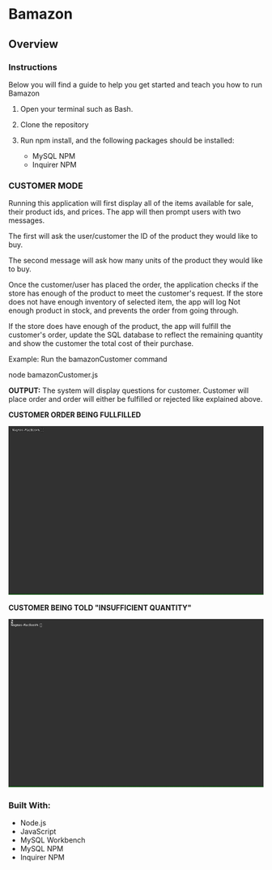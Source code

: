 # **Bamazon**

## **Overview**


### **Instructions**
Below you will find a guide to help you get started and teach you how to run Bamazon

1. Open your terminal such as Bash.

2. Clone the repository

2. Run npm install, and the following packages should be installed:

    - MySQL NPM
    - Inquirer NPM

### **CUSTOMER MODE**
Running this application will first display all of the items available for sale, their product ids, and prices. The app will then prompt users with two messages.

The first will ask the user/customer the ID of the product they would like to buy.

The second message will ask how many units of the product they would like to buy.

Once the customer/user has placed the order, the application checks if the store has enough of the product to meet the customer's request. If the store does not have enough inventory of selected item, the app will log Not enough product in stock, and prevents the order from going through.

If the store does have enough of the product, the app will fulfill the customer's order, update the SQL database to reflect the remaining quantity and show the customer the total cost of their purchase.

Example: Run the bamazonCustomer command

node bamazonCustomer.js

**OUTPUT:** The system will display questions for customer. Customer will place order and order will either be fulfilled or rejected like explained above.

**CUSTOMER ORDER BEING FULLFILLED**

![](GIFS/order-successful.gif)

**CUSTOMER BEING TOLD "INSUFFICIENT QUANTITY"**

![](GIFS/insufficient-quantity.gif)

### **Built With:**
- Node.js
- JavaScript
- MySQL Workbench
- MySQL NPM
- Inquirer NPM
